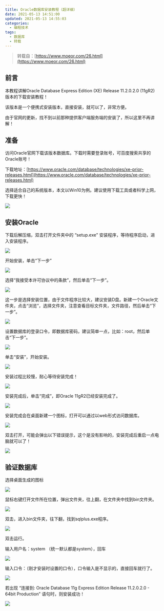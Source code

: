 ```yaml
---
title: Oracle数据库安装教程（超详细）
date: 2021-05-13 14:51:00
updated: 2021-05-13 14:55:03
categories: 
  - 编程技术
tags: 
  - 数据库
  - 转载
---
```



>转载自：[https://www.moeor.com/26.html](https://www.moeor.com/26.html)

## 前言

本教程讲解Oracle Database Express Edition (XE) Release 11.2.0.2.0 (11gR2)版本的下载安装教程！

该版本是一个便携式安装版本，直接安装，就可以了，非常方便。

由于官网的更新，找不到以前那种提供客户端服务端的安装了，所以这里不再讲解！

## 准备

访问Oracle官网下载该版本数据库。下载时需要登录账号，可百度搜索共享的Oracle账号！

下载地址：[https://www.oracle.com/database/technologies/xe-prior-releases.html](https://www.oracle.com/database/technologies/xe-prior-releases.html)

选择适合自己的系统版本，本文以Win10为例。建议使用下载工具或者科学上网，下载更快！

![](https://cdn.jsdelivr.net/gh/shuxhan/pic-cdn@e1f7fcbd785a29e7557097df1755aed89c16c968/2021/05/11/99cc9b081e46194f8b640e2f352d89f6.png)

## 安装Oracle

下载后解压缩，双击打开文件夹中的 “setup.exe" 安装程序，等待程序启动，进入安装程序。

![](https://cdn.jsdelivr.net/gh/shuxhan/pic-cdn@1c5eba14ea8007304de26481b669b4cff9426974/2021/05/13/df3abc5a83b7c91f00cf6cf567e1b359.png)

开始安装，单击“下一步”

![](https://cdn.jsdelivr.net/gh/shuxhan/pic-cdn@a498eff439c7a1fb6ecf689b340a2991a6762244/2021/05/13/6b374bd36f944a00280fab1e2f815373.png)

选择“我接受本许可协议中的条款”，然后单击“下一步”。

![](https://cdn.jsdelivr.net/gh/shuxhan/pic-cdn@1baf820117dab495d28f03fcdfb67a3381c5cc58/2021/05/13/3d6083366f666aec5501c49f1e779d32.png)

这一步是选择安装位置，由于文件程序比较大，建议安装D盘。新建一个Oracle文件夹，点击“浏览”，选择文件夹，注意查看目标文件夹，文件路径，然后单击“下一步”。

![](https://cdn.jsdelivr.net/gh/shuxhan/pic-cdn@d03796ad1360ebcf299a1256c285a9954139d26f/2021/05/13/5e499a1e837713df54db8b0b30158597.png)

设置数据库的登录口令，即数据库密码，建议简单一点，比如：root，然后单击“下一步”。

![](https://cdn.jsdelivr.net/gh/shuxhan/pic-cdn@d7620084d1fa96b23b0fe857d3a3966334bcb254/2021/05/13/e3e27b7444149da7bad8697ae5ed6e8f.png)

单击“安装”，开始安装。

![](https://cdn.jsdelivr.net/gh/shuxhan/pic-cdn@a524ceec42f824eb97159548be97f845e8f69922/2021/05/13/fa6e9c01746ab85be71069ceaaff3f9d.png)

安装过程比较慢，耐心等待安装完成！

![](https://cdn.jsdelivr.net/gh/shuxhan/pic-cdn@a011e4ff700ed49bd56112a92b3c7389392be504/2021/05/13/c546d78497d65d38ed9edb0a65a0cf9c.png)

安装完成后，单击“完成”，即Oracle 11gR2已经安装完成了。

![](https://cdn.jsdelivr.net/gh/shuxhan/pic-cdn@0b5485723c2b077a44e7b26abd36068e22d3adce/2021/05/13/40bffb1334b9db9aec7b7ad1947539ca.png)

安装完成会在桌面新建一个图标，打开可以通过以web形式访问数据库。

![](https://cdn.jsdelivr.net/gh/shuxhan/pic-cdn@9f98f96ad0a8cbcc25396774457ed673d9d290ae/2021/05/13/04d4abda4d784b316a2e59d33df4027a.png)

双击打开，可能会弹出以下错误提示，这个是没有影响的，安装完成后重启一点电脑就可以了！

![](https://cdn.jsdelivr.net/gh/shuxhan/pic-cdn@6ff05993f14aa903721fd584aa4d87c1cf19ab52/2021/05/13/6b0a4050880c0304e2f0b9f11a6a68d3.png)

## 验证数据库

选择桌面生成的图标

![](https://cdn.jsdelivr.net/gh/shuxhan/pic-cdn@9f98f96ad0a8cbcc25396774457ed673d9d290ae/2021/05/13/04d4abda4d784b316a2e59d33df4027a.png)

鼠标右键打开文件所在位置，弹出文件夹，往上翻，在文件夹中找到bin文件夹。

![](https://cdn.jsdelivr.net/gh/shuxhan/pic-cdn@a526321b88a4d748a7aa76b9222e812b800db612/2021/05/13/dfb0416ef070cf8a0d40346978711b27.png)

双击，进入bin文件夹，往下翻，找到sqlplus.exe程序。

![](https://cdn.jsdelivr.net/gh/shuxhan/pic-cdn@5147b48ae28e6a5aa4dfeb8349cd69c99cd901f2/2021/05/13/c7d4881fd814068a2f80a2cb93e84446.png)

双击运行。


输入用户名：system （统一默认都是system），回车

![](https://cdn.jsdelivr.net/gh/shuxhan/pic-cdn@940caba68b237ab9e0a7e3a2ebf797faa7e4e26a/2021/05/13/8b4fd08621b9be9e8d21dc2139197408.png)

输入口令：（刚才安装时设置的口令），口令输入是不显示的，直接回车就行了。

![](https://cdn.jsdelivr.net/gh/shuxhan/pic-cdn@cccfaf923a89a22488b0e5909b1e66ffaf26fbe9/2021/05/13/a0f5417730e52a5a0f1693958364ea7e.png)

若出现 “连接到: Oracle Database 11g Express Edition Release 11.2.0.2.0 - 64bit Production” 语句时，则安装成功！

![](https://cdn.jsdelivr.net/gh/shuxhan/pic-cdn@121f078ebe25c5553eb55aeae2448c1a05896c62/2021/05/13/d13a463bde29e2148c9984468b7b67e5.png)

